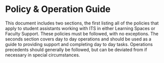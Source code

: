 # Policy & Operation Guide

This document includes two sections, the first listing all of the policies that apply to student assistants working with ITS in either Learning Spaces or Faculty Support. These policies must be followed, with no exceptions. The seconds section covers day to day operations and should be used as a guide to providing support and completing day to day tasks. Operations precedents should generally be followed, but can be deviated from if necessary in special circumstances.

